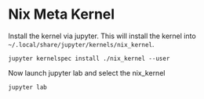 # Nix Meta Kernel

Install the kernel via jupyter. This will install the kernel into `~/.local/share/jupyter/kernels/nix_kernel`.

```shell
jupyter kernelspec install ./nix_kernel --user
```

Now launch jupyter lab and select the nix_kernel

```shell
jupyter lab
```
